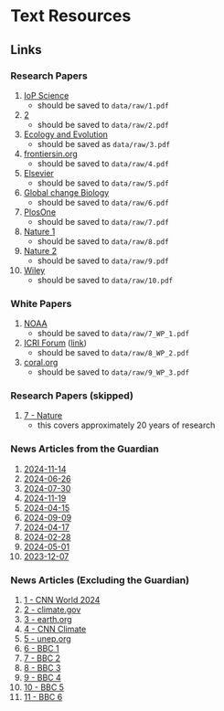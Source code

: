 # Text Resources

## Links

### Research Papers

1. [IoP Science](https://iopscience.iop.org/article/10.1088/1755-1315/750/1/012032/pdf)
   - should be saved to `data/raw/1.pdf`
2. [2](https://academic.oup.com/oocc/article-pdf/4/1/kgae005/57448622/kgae005.pdf)
   - should be saved to `data/raw/2.pdf`
3. [Ecology and Evolution](https://pmc.ncbi.nlm.nih.gov/articles/PMC9448965/)
   - should be saved as `data/raw/3.pdf`
4. [frontiersin.org](https://www.frontiersin.org/journals/marine-science/articles/10.3389/fmars.2021.704682/full)
   - should be saved to `data/raw/4.pdf`
5. [Elsevier](https://www.sciencedirect.com/science/article/pii/S0048969723007295)
   - should be saved to `data/raw/5.pdf`
6. [Global change Biology](https://onlinelibrary.wiley.com/doi/10.1111/gcb.16192)
   - should be saved to `data/raw/6.pdf`
7. [PlosOne](https://journals.plos.org/plosone/article/file?id=10.1371/journal.pone.0088720&type=printable)
   - should be saved to `data/raw/7.pdf`
8. [Nature 1](https://www.nature.com/articles/s41598-023-33613-1)
   - should be saved to `data/raw/8.pdf`
9. [Nature 2](https://www.nature.com/articles/s41467-023-40601-6)
   - should be saved to `data/raw/9.pdf`
10. [Wiley](https://pmc.ncbi.nlm.nih.gov/articles/PMC9545801/)
    - should be saved to `data/raw/10.pdf`

### White Papers

1. [NOAA](https://www.coris.noaa.gov/activities/reef_managers_guide/reef_managers_guide_ch4.pdf)
   - should be saved to `data/raw/7_WP_1.pdf`
2. [ICRI Forum](https://icriforum.org/whitepaper-ocean-climate-nexus-2021/) ([link](https://icriforum.org/documents/wcs-coral-reefs-whitepaper-2021/))
   - should be saved to `data/raw/8_WP_2.pdf`
3. [coral.org](https://library.sprep.org/content/forecasting-climate-sanctuaries-securing-future-coral-reefs-executive-summary)
   - should be saved to `data/raw/9_WP_3.pdf`

### Research Papers (skipped)

1. [7 - Nature](https://www.nature.com/articles/s41467-019-09238-2)
   - this covers approximately 20 years of research

### News Articles from the Guardian

1. [2024-11-14](https://www.theguardian.com/environment/2024/nov/14/worlds-largest-known-coral-discovered-in-solomon-islands')
2. [2024-06-26](https://www.theguardian.com/environment/article/2024/jun/26/most-of-it-was-dead-scientists-discovers-one-of-great-barrier-reefs-worst-coral-bleaching-events')
3. [2024-07-30](https://www.theguardian.com/environment/article/2024/jul/30/as-record-heat-risks-bleaching-73-of-the-worlds-coral-reefs-scientists-ask-what-do-we-do-now')
4. [2024-11-19](https://www.theguardian.com/environment/2024/nov/19/graveyard-of-dead-coral-great-barrier-reef-bleaching-damage')
5. [2024-04-15](https://www.theguardian.com/environment/2024/apr/15/great-barrier-reef-coral-bleaching-global-heating')
6. [2024-09-09](https://www.theguardian.com/environment/article/2024/sep/09/sharks-deserting-coral-reefs-climate-crisis-heating-oceans-study')
7. [2024-04-17](https://www.theguardian.com/environment/2024/apr/17/great-barrier-reef-extreme-coral-bleaching')
8. [2024-02-28](https://www.theguardian.com/environment/2024/feb/28/aerial-surveys-of-great-barrier-reef-ordered-after-flights-confirm-mass-coral-bleaching')
9. [2024-05-01](https://www.theguardian.com/environment/2024/may/01/great-barrier-reef-coral-bleaching-crisis')
10. [2023-12-07](https://www.theguardian.com/environment/2023/dec/07/unprecedented-mass-coral-bleaching-expected-2024-professor-ove-hoegh-guldberg)

### News Articles (Excluding the Guardian)

1. [1 - CNN World 2024](https://www.cnn.com/2020/04/07/australia/great-barrier-reef-bleaching-2020-intl-hnk/index.html)
2. [2 - climate.gov](https://www.climate.gov/news-features/featured-images/how-does-2023-24-global-coral-bleaching-compare-past-events)
3. [3 - earth.org](https://earth.org/global-coral-bleaching-event-now-largest-on-record-noaa-says/)
4. [4 - CNN Climate](https://www.cnn.com/2024/04/15/climate/global-coral-reef-mass-bleaching-climate-hnk-intl/index.html)
5. [5 - unep.org](https://www.unep.org/news-and-stories/story/worlds-corals-are-bleaching-heres-why-and-what-it-means-oceans-future)
6. [6 - BBC 1](https://www.bbc.com/news/science-environment-68814016)
7. [7 - BBC 2](https://www.bbc.com/news/world-australia-60870239)
8. [8 - BBC 3](https://www.bbc.com/news/world-australia-47809500)
9. [9 - BBC 4](https://www.bbc.com/news/world-australia-54533971)
10. [10 - BBC 5](https://www.bbc.com/news/world-australia-57938858)
11. [11 - BBC 6](https://www.bbc.com/news/world-australia-38127320)

